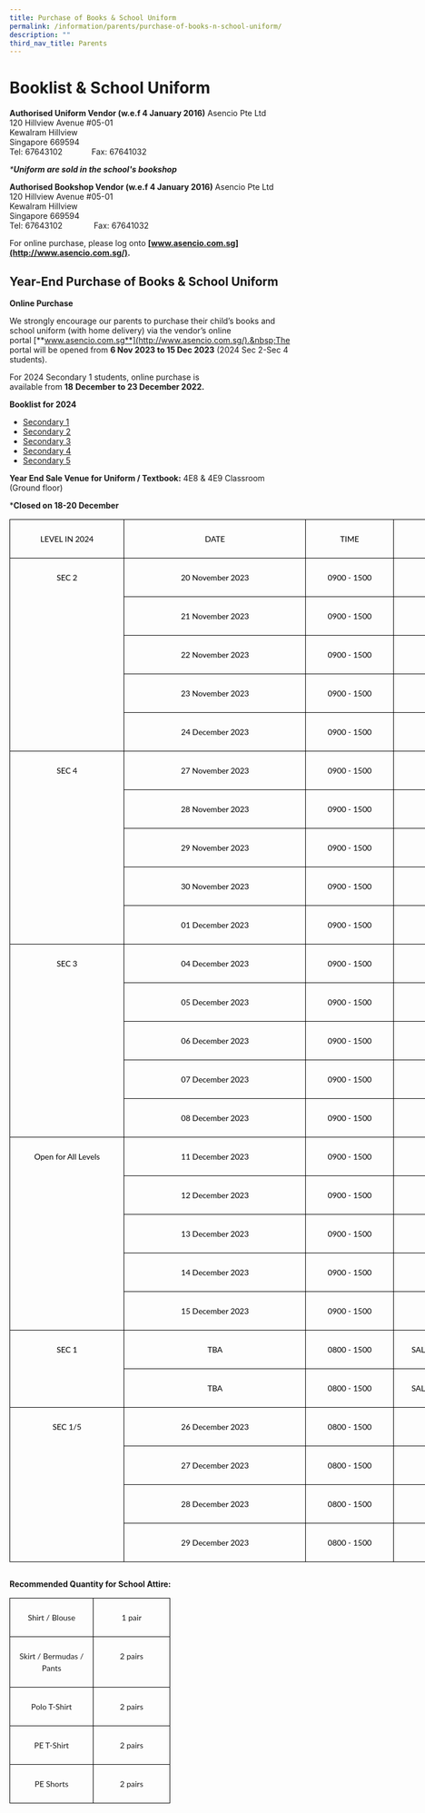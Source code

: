 ```yaml
---
title: Purchase of Books & School Uniform
permalink: /information/parents/purchase-of-books-n-school-uniform/
description: ""
third_nav_title: Parents
---
```

Booklist &amp; School Uniform
=========================

**Authorised Uniform Vendor (w.e.f 4 January 2016)**&nbsp;Asencio Pte Ltd  
120 Hillview Avenue #05-01  
Kewalram Hillview  
Singapore 669594  
Tel: 67643102&nbsp; &nbsp; &nbsp; &nbsp; &nbsp; &nbsp; &nbsp;Fax: 67641032  

_\***Uniform are sold in the school's bookshop**_

  

**Authorised Bookshop Vendor (****w.e.f 4 January 2016****)**&nbsp;Asencio Pte Ltd  
120 Hillview Avenue #05-01  
Kewalram Hillview  
Singapore 669594  
Tel: 67643102&nbsp; &nbsp; &nbsp; &nbsp; &nbsp; &nbsp; &nbsp; Fax: 67641032&nbsp;  
  

For online purchase, please log onto&nbsp;**[www.asencio.com.sg](http://www.asencio.com.sg/).**

  

Year-End Purchase of Books &amp; School Uniform&nbsp;
--------------------------------------------

**Online Purchase**

We strongly encourage our parents to purchase their child’s books and school uniform (with home delivery) via the vendor’s online portal&nbsp;[**www.asencio.com.sg**](http://www.asencio.com.sg/).&nbsp;The portal will be opened from&nbsp;**6 Nov 2023 to 15 Dec 2023**&nbsp;(2024 Sec 2-Sec 4 students).

  
For 2024 Secondary 1 students, online purchase is available&nbsp;from&nbsp;**18**&nbsp;**December**&nbsp;**to&nbsp;23 December 2022.**

  

**Booklist for 2024**


*   [Secondary 1](/files/bartley%20secondary%20school%20booklist%202024_s1.pdf)
*   [Secondary 2](/files/bartley%20secondary%20school%20booklist%202024_s2.pdf)
*   [Secondary 3](/files/bartley%20secondary%20school%20booklist%202024_s3.pdf)
*   [Secondary 4](/files/bartley%20secondary%20school%20booklist%202024_s4.pdf)
*   [Secondary 5](/files/bartley%20secondary%20school%20booklist%202024_s5.pdf)

**Year End Sale Venue for Uniform / Textbook:**&nbsp;4E8 &amp; 4E9 Classroom (Ground floor)

***Closed on 18-20 December**

  
<table class="MsoNormalTable" border="0" cellspacing="0" cellpadding="0" width="803" style="width:602.0pt;border-collapse:collapse;mso-yfti-tbllook:1184;
 mso-padding-alt:0in 0in 0in 0in"><tbody><tr style="mso-yfti-irow:0;mso-yfti-firstrow:yes"><td width="186" nowrap="" valign="top" style="width:139.85pt;border:solid black 1.0pt;
  padding:5.25pt 5.25pt 5.25pt 5.25pt"><p class="MsoNormal" align="center" style="text-align:center;line-height:15.75pt"><span style="font-size:10.5pt;font-family:&quot;Lato&quot;,sans-serif;color:black;mso-ligatures:
  none">LEVEL IN 2024</span><span style="font-size:10.5pt;font-family:Raleway;
  color:black;mso-ligatures:none"></span></p></td><td width="305" nowrap="" valign="top" style="width:228.75pt;border:solid black 1.0pt;
  border-left:none;padding:5.25pt 5.25pt 5.25pt 5.25pt"><p class="MsoNormal" align="center" style="text-align:center;line-height:15.75pt"><span style="font-size:10.5pt;font-family:&quot;Lato&quot;,sans-serif;color:black;mso-ligatures:
  none">DATE</span><span style="font-size:10.5pt;font-family:Raleway;
  color:black;mso-ligatures:none"></span></p></td><td width="140" nowrap="" valign="top" style="width:104.65pt;border:solid black 1.0pt;
  border-left:none;padding:5.25pt 5.25pt 5.25pt 5.25pt"><p class="MsoNormal" align="center" style="text-align:center;line-height:15.75pt"><span style="font-size:10.5pt;font-family:&quot;Lato&quot;,sans-serif;color:black;mso-ligatures:
  none">TIME</span><span style="font-size:10.5pt;font-family:Raleway;
  color:black;mso-ligatures:none"></span></p></td><td width="172" nowrap="" valign="top" style="width:128.75pt;border:solid black 1.0pt;
  border-left:none;padding:5.25pt 5.25pt 5.25pt 5.25pt"><p class="MsoNormal" align="center" style="text-align:center;line-height:15.75pt"><span style="font-size:10.5pt;font-family:Raleway;color:black;mso-ligatures:none">Remarks</span></p></td></tr><tr style="mso-yfti-irow:1"><td width="186" nowrap="" rowspan="5" valign="top" style="width:139.85pt;border:solid black 1.0pt;
  border-top:none;padding:5.25pt 5.25pt 5.25pt 5.25pt"><p class="MsoNormal" align="center" style="text-align:center;line-height:15.75pt"><span style="font-size:10.5pt;font-family:&quot;Lato&quot;,sans-serif;color:black;mso-ligatures:
  none">SEC 2</span><span style="font-size:10.5pt;font-family:Raleway;
  color:black;mso-ligatures:none"></span></p></td><td width="305" nowrap="" valign="top" style="width:228.75pt;border-top:none;
  border-left:none;border-bottom:solid black 1.0pt;border-right:solid black 1.0pt;
  padding:5.25pt 5.25pt 5.25pt 5.25pt"><p class="MsoNormal" align="center" style="text-align:center;line-height:15.75pt"><span style="font-size:10.5pt;font-family:&quot;Lato&quot;,sans-serif;color:black;mso-ligatures:
  none">20 November 2023</span><span style="font-size:10.5pt;font-family:Raleway;
  color:black;mso-ligatures:none"></span></p></td><td width="140" nowrap="" valign="top" style="width:104.65pt;border-top:none;
  border-left:none;border-bottom:solid black 1.0pt;border-right:solid black 1.0pt;
  padding:5.25pt 5.25pt 5.25pt 5.25pt"><p class="MsoNormal" align="center" style="text-align:center;line-height:15.75pt"><span style="font-size:10.5pt;font-family:&quot;Lato&quot;,sans-serif;color:black;mso-ligatures:
  none">0900 - 1500</span><span style="font-size:10.5pt;font-family:Raleway;
  color:black;mso-ligatures:none"></span></p></td><td width="172" nowrap="" valign="top" style="width:128.75pt;border-top:none;
  border-left:none;border-bottom:solid black 1.0pt;border-right:solid black 1.0pt;
  padding:5.25pt 5.25pt 5.25pt 5.25pt"></td></tr><tr style="mso-yfti-irow:2"><td width="305" nowrap="" valign="top" style="width:228.75pt;border-top:none;
  border-left:none;border-bottom:solid black 1.0pt;border-right:solid black 1.0pt;
  padding:5.25pt 5.25pt 5.25pt 5.25pt"><p class="MsoNormal" align="center" style="text-align:center;line-height:15.75pt"><span style="font-size:10.5pt;font-family:&quot;Lato&quot;,sans-serif;color:black;mso-ligatures:
  none">21 November 2023</span><span style="font-size:10.5pt;font-family:Raleway;
  color:black;mso-ligatures:none"></span></p></td><td width="140" nowrap="" valign="top" style="width:104.65pt;border-top:none;
  border-left:none;border-bottom:solid black 1.0pt;border-right:solid black 1.0pt;
  padding:5.25pt 5.25pt 5.25pt 5.25pt"><p class="MsoNormal" align="center" style="text-align:center;line-height:15.75pt"><span style="font-size:10.5pt;font-family:&quot;Lato&quot;,sans-serif;color:black;mso-ligatures:
  none">0900 - 1500</span><span style="font-size:10.5pt;font-family:Raleway;
  color:black;mso-ligatures:none"></span></p></td><td width="172" nowrap="" valign="top" style="width:128.75pt;border-top:none;
  border-left:none;border-bottom:solid black 1.0pt;border-right:solid black 1.0pt;
  padding:5.25pt 5.25pt 5.25pt 5.25pt"></td></tr><tr style="mso-yfti-irow:3"><td width="305" nowrap="" valign="top" style="width:228.75pt;border-top:none;
  border-left:none;border-bottom:solid black 1.0pt;border-right:solid black 1.0pt;
  padding:5.25pt 5.25pt 5.25pt 5.25pt"><p class="MsoNormal" align="center" style="text-align:center;line-height:15.75pt"><span style="font-size:10.5pt;font-family:&quot;Lato&quot;,sans-serif;color:black;mso-ligatures:
  none">22 November 2023</span><span style="font-size:10.5pt;font-family:Raleway;
  color:black;mso-ligatures:none"></span></p></td><td width="140" nowrap="" valign="top" style="width:104.65pt;border-top:none;
  border-left:none;border-bottom:solid black 1.0pt;border-right:solid black 1.0pt;
  padding:5.25pt 5.25pt 5.25pt 5.25pt"><p class="MsoNormal" align="center" style="text-align:center;line-height:15.75pt"><span style="font-size:10.5pt;font-family:&quot;Lato&quot;,sans-serif;color:black;mso-ligatures:
  none">0900 - 1500</span><span style="font-size:10.5pt;font-family:Raleway;
  color:black;mso-ligatures:none"></span></p></td><td width="172" nowrap="" valign="top" style="width:128.75pt;border-top:none;
  border-left:none;border-bottom:solid black 1.0pt;border-right:solid black 1.0pt;
  padding:5.25pt 5.25pt 5.25pt 5.25pt"></td></tr><tr style="mso-yfti-irow:4"><td width="305" nowrap="" valign="top" style="width:228.75pt;border-top:none;
  border-left:none;border-bottom:solid black 1.0pt;border-right:solid black 1.0pt;
  padding:5.25pt 5.25pt 5.25pt 5.25pt"><p class="MsoNormal" align="center" style="text-align:center;line-height:15.75pt"><span style="font-size:10.5pt;font-family:&quot;Lato&quot;,sans-serif;color:black;mso-ligatures:
  none">23 November 2023</span><span style="font-size:10.5pt;font-family:Raleway;
  color:black;mso-ligatures:none"></span></p></td><td width="140" nowrap="" valign="top" style="width:104.65pt;border-top:none;
  border-left:none;border-bottom:solid black 1.0pt;border-right:solid black 1.0pt;
  padding:5.25pt 5.25pt 5.25pt 5.25pt"><p class="MsoNormal" align="center" style="text-align:center;line-height:15.75pt"><span style="font-size:10.5pt;font-family:&quot;Lato&quot;,sans-serif;color:black;mso-ligatures:
  none">0900 - 1500</span><span style="font-size:10.5pt;font-family:Raleway;
  color:black;mso-ligatures:none"></span></p></td><td width="172" nowrap="" valign="top" style="width:128.75pt;border-top:none;
  border-left:none;border-bottom:solid black 1.0pt;border-right:solid black 1.0pt;
  padding:5.25pt 5.25pt 5.25pt 5.25pt"></td></tr><tr style="mso-yfti-irow:5"><td width="305" nowrap="" valign="top" style="width:228.75pt;border-top:none;
  border-left:none;border-bottom:solid black 1.0pt;border-right:solid black 1.0pt;
  padding:5.25pt 5.25pt 5.25pt 5.25pt"><p class="MsoNormal" align="center" style="text-align:center;line-height:15.75pt"><span style="font-size:10.5pt;font-family:&quot;Lato&quot;,sans-serif;color:black;mso-ligatures:
  none">24 December 2023</span></p></td><td width="140" nowrap="" valign="top" style="width:104.65pt;border-top:none;
  border-left:none;border-bottom:solid black 1.0pt;border-right:solid black 1.0pt;
  padding:5.25pt 5.25pt 5.25pt 5.25pt"><p class="MsoNormal" align="center" style="text-align:center;line-height:15.75pt"><span style="font-size:10.5pt;font-family:&quot;Lato&quot;,sans-serif;color:black;mso-ligatures:
  none">0900 - 1500</span></p></td><td width="172" nowrap="" valign="top" style="width:128.75pt;border-top:none;
  border-left:none;border-bottom:solid black 1.0pt;border-right:solid black 1.0pt;
  padding:5.25pt 5.25pt 5.25pt 5.25pt"><p class="MsoNormal" align="center" style="text-align:center;line-height:15.75pt"><span style="font-size:10.5pt;font-family:Raleway;color:black;mso-ligatures:none">&nbsp;</span></p></td></tr><tr style="mso-yfti-irow:6"><td width="186" nowrap="" rowspan="5" valign="top" style="width:139.85pt;border:solid black 1.0pt;
  border-top:none;padding:5.25pt 5.25pt 5.25pt 5.25pt"><p class="MsoNormal" align="center" style="text-align:center;line-height:15.75pt"><span style="font-size:10.5pt;font-family:&quot;Lato&quot;,sans-serif;color:black;mso-ligatures:
  none">SEC 4</span><span style="font-size:10.5pt;font-family:Raleway;
  color:black;mso-ligatures:none"></span></p></td><td width="305" nowrap="" valign="top" style="width:228.75pt;border-top:none;
  border-left:none;border-bottom:solid black 1.0pt;border-right:solid black 1.0pt;
  padding:5.25pt 5.25pt 5.25pt 5.25pt"><p class="MsoNormal" align="center" style="text-align:center;line-height:15.75pt"><span style="font-size:10.5pt;font-family:&quot;Lato&quot;,sans-serif;color:black;mso-ligatures:
  none">27 November 2023</span><span style="font-size:10.5pt;font-family:Raleway;
  color:black;mso-ligatures:none"></span></p></td><td width="140" nowrap="" valign="top" style="width:104.65pt;border-top:none;
  border-left:none;border-bottom:solid black 1.0pt;border-right:solid black 1.0pt;
  padding:5.25pt 5.25pt 5.25pt 5.25pt"><p class="MsoNormal" align="center" style="text-align:center;line-height:15.75pt"><span style="font-size:10.5pt;font-family:&quot;Lato&quot;,sans-serif;color:black;mso-ligatures:
  none">0900 - 1500</span><span style="font-size:10.5pt;font-family:Raleway;
  color:black;mso-ligatures:none"></span></p></td><td width="172" nowrap="" valign="top" style="width:128.75pt;border-top:none;
  border-left:none;border-bottom:solid black 1.0pt;border-right:solid black 1.0pt;
  padding:5.25pt 5.25pt 5.25pt 5.25pt"></td></tr><tr style="mso-yfti-irow:7"><td width="305" nowrap="" valign="top" style="width:228.75pt;border-top:none;
  border-left:none;border-bottom:solid black 1.0pt;border-right:solid black 1.0pt;
  padding:5.25pt 5.25pt 5.25pt 5.25pt"><p class="MsoNormal" align="center" style="text-align:center;line-height:15.75pt"><span style="font-size:10.5pt;font-family:&quot;Lato&quot;,sans-serif;color:black;mso-ligatures:
  none">28 November 2023</span><span style="font-size:10.5pt;font-family:Raleway;
  color:black;mso-ligatures:none"></span></p></td><td width="140" nowrap="" valign="top" style="width:104.65pt;border-top:none;
  border-left:none;border-bottom:solid black 1.0pt;border-right:solid black 1.0pt;
  padding:5.25pt 5.25pt 5.25pt 5.25pt"><p class="MsoNormal" align="center" style="text-align:center;line-height:15.75pt"><span style="font-size:10.5pt;font-family:&quot;Lato&quot;,sans-serif;color:black;mso-ligatures:
  none">0900 - 1500</span><span style="font-size:10.5pt;font-family:Raleway;
  color:black;mso-ligatures:none"></span></p></td><td width="172" nowrap="" valign="top" style="width:128.75pt;border-top:none;
  border-left:none;border-bottom:solid black 1.0pt;border-right:solid black 1.0pt;
  padding:5.25pt 5.25pt 5.25pt 5.25pt"></td></tr><tr style="mso-yfti-irow:8"><td width="305" nowrap="" valign="top" style="width:228.75pt;border-top:none;
  border-left:none;border-bottom:solid black 1.0pt;border-right:solid black 1.0pt;
  padding:5.25pt 5.25pt 5.25pt 5.25pt"><p class="MsoNormal" align="center" style="text-align:center;line-height:15.75pt"><span style="font-size:10.5pt;font-family:&quot;Lato&quot;,sans-serif;color:black;mso-ligatures:
  none">29 November 2023</span><span style="font-size:10.5pt;font-family:Raleway;
  color:black;mso-ligatures:none"></span></p></td><td width="140" nowrap="" valign="top" style="width:104.65pt;border-top:none;
  border-left:none;border-bottom:solid black 1.0pt;border-right:solid black 1.0pt;
  padding:5.25pt 5.25pt 5.25pt 5.25pt"><p class="MsoNormal" align="center" style="text-align:center;line-height:15.75pt"><span style="font-size:10.5pt;font-family:&quot;Lato&quot;,sans-serif;color:black;mso-ligatures:
  none">0900 - 1500</span><span style="font-size:10.5pt;font-family:Raleway;
  color:black;mso-ligatures:none"></span></p></td><td width="172" nowrap="" valign="top" style="width:128.75pt;border-top:none;
  border-left:none;border-bottom:solid black 1.0pt;border-right:solid black 1.0pt;
  padding:5.25pt 5.25pt 5.25pt 5.25pt"></td></tr><tr style="mso-yfti-irow:9"><td width="305" nowrap="" valign="top" style="width:228.75pt;border-top:none;
  border-left:none;border-bottom:solid black 1.0pt;border-right:solid black 1.0pt;
  padding:5.25pt 5.25pt 5.25pt 5.25pt"><p class="MsoNormal" align="center" style="text-align:center;line-height:15.75pt"><span style="font-size:10.5pt;font-family:&quot;Lato&quot;,sans-serif;color:black;mso-ligatures:
  none">30 November 2023</span><span style="font-size:10.5pt;font-family:Raleway;
  color:black;mso-ligatures:none"></span></p></td><td width="140" nowrap="" valign="top" style="width:104.65pt;border-top:none;
  border-left:none;border-bottom:solid black 1.0pt;border-right:solid black 1.0pt;
  padding:5.25pt 5.25pt 5.25pt 5.25pt"><p class="MsoNormal" align="center" style="text-align:center;line-height:15.75pt"><span style="font-size:10.5pt;font-family:&quot;Lato&quot;,sans-serif;color:black;mso-ligatures:
  none">0900 - 1500</span><span style="font-size:10.5pt;font-family:Raleway;
  color:black;mso-ligatures:none"></span></p></td><td width="172" nowrap="" valign="top" style="width:128.75pt;border-top:none;
  border-left:none;border-bottom:solid black 1.0pt;border-right:solid black 1.0pt;
  padding:5.25pt 5.25pt 5.25pt 5.25pt"></td></tr><tr style="mso-yfti-irow:10"><td width="305" nowrap="" valign="top" style="width:228.75pt;border-top:none;
  border-left:none;border-bottom:solid black 1.0pt;border-right:solid black 1.0pt;
  padding:5.25pt 5.25pt 5.25pt 5.25pt"><p class="MsoNormal" align="center" style="text-align:center;line-height:15.75pt"><span style="font-size:10.5pt;font-family:&quot;Lato&quot;,sans-serif;color:black;mso-ligatures:
  none">01 December 2023</span><span style="font-size:10.5pt;font-family:Raleway;
  color:black;mso-ligatures:none"></span></p></td><td width="140" nowrap="" valign="top" style="width:104.65pt;border-top:none;
  border-left:none;border-bottom:solid black 1.0pt;border-right:solid black 1.0pt;
  padding:5.25pt 5.25pt 5.25pt 5.25pt"><p class="MsoNormal" align="center" style="text-align:center;line-height:15.75pt"><span style="font-size:10.5pt;font-family:&quot;Lato&quot;,sans-serif;color:black;mso-ligatures:
  none">0900 - 1500</span><span style="font-size:10.5pt;font-family:Raleway;
  color:black;mso-ligatures:none"></span></p></td><td width="172" nowrap="" valign="top" style="width:128.75pt;border-top:none;
  border-left:none;border-bottom:solid black 1.0pt;border-right:solid black 1.0pt;
  padding:5.25pt 5.25pt 5.25pt 5.25pt"></td></tr><tr style="mso-yfti-irow:11"><td width="186" nowrap="" rowspan="5" valign="top" style="width:139.85pt;border:solid black 1.0pt;
  border-top:none;padding:5.25pt 5.25pt 5.25pt 5.25pt"><p class="MsoNormal" align="center" style="text-align:center;line-height:15.75pt"><span style="font-size:10.5pt;font-family:&quot;Lato&quot;,sans-serif;color:black;mso-ligatures:
  none">SEC 3</span><span style="font-size:10.5pt;font-family:Raleway;
  color:black;mso-ligatures:none"></span></p></td><td width="305" nowrap="" valign="top" style="width:228.75pt;border-top:none;
  border-left:none;border-bottom:solid black 1.0pt;border-right:solid black 1.0pt;
  padding:5.25pt 5.25pt 5.25pt 5.25pt"><p class="MsoNormal" align="center" style="text-align:center;line-height:15.75pt"><span style="font-size:10.5pt;font-family:&quot;Lato&quot;,sans-serif;color:black;mso-ligatures:
  none">04 December 2023</span><span style="font-size:10.5pt;font-family:Raleway;
  color:black;mso-ligatures:none"></span></p></td><td width="140" nowrap="" valign="top" style="width:104.65pt;border-top:none;
  border-left:none;border-bottom:solid black 1.0pt;border-right:solid black 1.0pt;
  padding:5.25pt 5.25pt 5.25pt 5.25pt"><p class="MsoNormal" align="center" style="text-align:center;line-height:15.75pt"><span style="font-size:10.5pt;font-family:&quot;Lato&quot;,sans-serif;color:black;mso-ligatures:
  none">0900 - 1500</span><span style="font-size:10.5pt;font-family:Raleway;
  color:black;mso-ligatures:none"></span></p></td><td width="172" nowrap="" valign="top" style="width:128.75pt;border-top:none;
  border-left:none;border-bottom:solid black 1.0pt;border-right:solid black 1.0pt;
  padding:5.25pt 5.25pt 5.25pt 5.25pt"></td></tr><tr style="mso-yfti-irow:12"><td width="305" nowrap="" valign="top" style="width:228.75pt;border-top:none;
  border-left:none;border-bottom:solid black 1.0pt;border-right:solid black 1.0pt;
  padding:5.25pt 5.25pt 5.25pt 5.25pt"><p class="MsoNormal" align="center" style="text-align:center;line-height:15.75pt"><span style="font-size:10.5pt;font-family:&quot;Lato&quot;,sans-serif;color:black;mso-ligatures:
  none">05 December 2023</span><span style="font-size:10.5pt;font-family:Raleway;
  color:black;mso-ligatures:none"></span></p></td><td width="140" nowrap="" valign="top" style="width:104.65pt;border-top:none;
  border-left:none;border-bottom:solid black 1.0pt;border-right:solid black 1.0pt;
  padding:5.25pt 5.25pt 5.25pt 5.25pt"><p class="MsoNormal" align="center" style="text-align:center;line-height:15.75pt"><span style="font-size:10.5pt;font-family:&quot;Lato&quot;,sans-serif;color:black;mso-ligatures:
  none">0900 - 1500</span><span style="font-size:10.5pt;font-family:Raleway;
  color:black;mso-ligatures:none"></span></p></td><td width="172" nowrap="" valign="top" style="width:128.75pt;border-top:none;
  border-left:none;border-bottom:solid black 1.0pt;border-right:solid black 1.0pt;
  padding:5.25pt 5.25pt 5.25pt 5.25pt"></td></tr><tr style="mso-yfti-irow:13"><td width="305" nowrap="" valign="top" style="width:228.75pt;border-top:none;
  border-left:none;border-bottom:solid black 1.0pt;border-right:solid black 1.0pt;
  padding:5.25pt 5.25pt 5.25pt 5.25pt"><p class="MsoNormal" align="center" style="text-align:center;line-height:15.75pt"><span style="font-size:10.5pt;font-family:&quot;Lato&quot;,sans-serif;color:black;mso-ligatures:
  none">06 December 2023</span><span style="font-size:10.5pt;font-family:Raleway;
  color:black;mso-ligatures:none"></span></p></td><td width="140" nowrap="" valign="top" style="width:104.65pt;border-top:none;
  border-left:none;border-bottom:solid black 1.0pt;border-right:solid black 1.0pt;
  padding:5.25pt 5.25pt 5.25pt 5.25pt"><p class="MsoNormal" align="center" style="text-align:center;line-height:15.75pt"><span style="font-size:10.5pt;font-family:&quot;Lato&quot;,sans-serif;color:black;mso-ligatures:
  none">0900 - 1500</span><span style="font-size:10.5pt;font-family:Raleway;
  color:black;mso-ligatures:none"></span></p></td><td width="172" nowrap="" valign="top" style="width:128.75pt;border-top:none;
  border-left:none;border-bottom:solid black 1.0pt;border-right:solid black 1.0pt;
  padding:5.25pt 5.25pt 5.25pt 5.25pt"></td></tr><tr style="mso-yfti-irow:14"><td width="305" nowrap="" valign="top" style="width:228.75pt;border-top:none;
  border-left:none;border-bottom:solid black 1.0pt;border-right:solid black 1.0pt;
  padding:5.25pt 5.25pt 5.25pt 5.25pt"><p class="MsoNormal" align="center" style="text-align:center;line-height:15.75pt"><span style="font-size:10.5pt;font-family:&quot;Lato&quot;,sans-serif;color:black;mso-ligatures:
  none">07 December 2023</span><span style="font-size:10.5pt;font-family:Raleway;
  color:black;mso-ligatures:none"></span></p></td><td width="140" nowrap="" valign="top" style="width:104.65pt;border-top:none;
  border-left:none;border-bottom:solid black 1.0pt;border-right:solid black 1.0pt;
  padding:5.25pt 5.25pt 5.25pt 5.25pt"><p class="MsoNormal" align="center" style="text-align:center;line-height:15.75pt"><span style="font-size:10.5pt;font-family:&quot;Lato&quot;,sans-serif;color:black;mso-ligatures:
  none">0900 - 1500</span><span style="font-size:10.5pt;font-family:Raleway;
  color:black;mso-ligatures:none"></span></p></td><td width="172" nowrap="" valign="top" style="width:128.75pt;border-top:none;
  border-left:none;border-bottom:solid black 1.0pt;border-right:solid black 1.0pt;
  padding:5.25pt 5.25pt 5.25pt 5.25pt"></td></tr><tr style="mso-yfti-irow:15"><td width="305" nowrap="" valign="top" style="width:228.75pt;border-top:none;
  border-left:none;border-bottom:solid black 1.0pt;border-right:solid black 1.0pt;
  padding:5.25pt 5.25pt 5.25pt 5.25pt"><p class="MsoNormal" align="center" style="text-align:center;line-height:15.75pt"><span style="font-size:10.5pt;font-family:&quot;Lato&quot;,sans-serif;color:black;mso-ligatures:
  none">08 December 2023</span><span style="font-size:10.5pt;font-family:Raleway;
  color:black;mso-ligatures:none"></span></p></td><td width="140" nowrap="" valign="top" style="width:104.65pt;border-top:none;
  border-left:none;border-bottom:solid black 1.0pt;border-right:solid black 1.0pt;
  padding:5.25pt 5.25pt 5.25pt 5.25pt"><p class="MsoNormal" align="center" style="text-align:center;line-height:15.75pt"><span style="font-size:10.5pt;font-family:&quot;Lato&quot;,sans-serif;color:black;mso-ligatures:
  none">0900 - 1500</span><span style="font-size:10.5pt;font-family:Raleway;
  color:black;mso-ligatures:none"></span></p></td><td width="172" nowrap="" valign="top" style="width:128.75pt;border-top:none;
  border-left:none;border-bottom:solid black 1.0pt;border-right:solid black 1.0pt;
  padding:5.25pt 5.25pt 5.25pt 5.25pt"></td></tr><tr style="mso-yfti-irow:16"><td width="186" nowrap="" rowspan="5" valign="top" style="width:139.85pt;border:solid black 1.0pt;
  border-top:none;padding:5.25pt 5.25pt 5.25pt 5.25pt"><p class="MsoNormal" align="center" style="text-align:center;line-height:15.75pt"><span style="font-size:10.5pt;font-family:&quot;Lato&quot;,sans-serif;color:black;mso-ligatures:
  none">Open for All Levels</span><span style="font-size:10.5pt;font-family:
  Raleway;color:black;mso-ligatures:none"></span></p></td><td width="305" nowrap="" valign="top" style="width:228.75pt;border-top:none;
  border-left:none;border-bottom:solid black 1.0pt;border-right:solid black 1.0pt;
  padding:5.25pt 5.25pt 5.25pt 5.25pt"><p class="MsoNormal" align="center" style="text-align:center;line-height:15.75pt"><span style="font-size:10.5pt;font-family:&quot;Lato&quot;,sans-serif;color:black;mso-ligatures:
  none">11 December 2023</span><span style="font-size:10.5pt;font-family:Raleway;
  color:black;mso-ligatures:none"></span></p></td><td width="140" nowrap="" valign="top" style="width:104.65pt;border-top:none;
  border-left:none;border-bottom:solid black 1.0pt;border-right:solid black 1.0pt;
  padding:5.25pt 5.25pt 5.25pt 5.25pt"><p class="MsoNormal" align="center" style="text-align:center;line-height:15.75pt"><span style="font-size:10.5pt;font-family:&quot;Lato&quot;,sans-serif;color:black;mso-ligatures:
  none">0900 - 1500</span><span style="font-size:10.5pt;font-family:Raleway;
  color:black;mso-ligatures:none"></span></p></td><td width="172" nowrap="" valign="top" style="width:128.75pt;border-top:none;
  border-left:none;border-bottom:solid black 1.0pt;border-right:solid black 1.0pt;
  padding:5.25pt 5.25pt 5.25pt 5.25pt"></td></tr><tr style="mso-yfti-irow:17"><td width="305" nowrap="" valign="top" style="width:228.75pt;border-top:none;
  border-left:none;border-bottom:solid black 1.0pt;border-right:solid black 1.0pt;
  padding:5.25pt 5.25pt 5.25pt 5.25pt"><p class="MsoNormal" align="center" style="text-align:center;line-height:15.75pt"><span style="font-size:10.5pt;font-family:&quot;Lato&quot;,sans-serif;color:black;mso-ligatures:
  none">12 December 2023</span><span style="font-size:10.5pt;font-family:Raleway;
  color:black;mso-ligatures:none"></span></p></td><td width="140" nowrap="" valign="top" style="width:104.65pt;border-top:none;
  border-left:none;border-bottom:solid black 1.0pt;border-right:solid black 1.0pt;
  padding:5.25pt 5.25pt 5.25pt 5.25pt"><p class="MsoNormal" align="center" style="text-align:center;line-height:15.75pt"><span style="font-size:10.5pt;font-family:&quot;Lato&quot;,sans-serif;color:black;mso-ligatures:
  none">0900 - 1500</span><span style="font-size:10.5pt;font-family:Raleway;
  color:black;mso-ligatures:none"></span></p></td><td width="172" nowrap="" valign="top" style="width:128.75pt;border-top:none;
  border-left:none;border-bottom:solid black 1.0pt;border-right:solid black 1.0pt;
  padding:5.25pt 5.25pt 5.25pt 5.25pt"></td></tr><tr style="mso-yfti-irow:18"><td width="305" nowrap="" valign="top" style="width:228.75pt;border-top:none;
  border-left:none;border-bottom:solid black 1.0pt;border-right:solid black 1.0pt;
  padding:5.25pt 5.25pt 5.25pt 5.25pt"><p class="MsoNormal" align="center" style="text-align:center;line-height:15.75pt"><span style="font-size:10.5pt;font-family:&quot;Lato&quot;,sans-serif;color:black;mso-ligatures:
  none">13 December 2023</span><span style="font-size:10.5pt;font-family:Raleway;
  color:black;mso-ligatures:none"></span></p></td><td width="140" nowrap="" valign="top" style="width:104.65pt;border-top:none;
  border-left:none;border-bottom:solid black 1.0pt;border-right:solid black 1.0pt;
  padding:5.25pt 5.25pt 5.25pt 5.25pt"><p class="MsoNormal" align="center" style="text-align:center;line-height:15.75pt"><span style="font-size:10.5pt;font-family:&quot;Lato&quot;,sans-serif;color:black;mso-ligatures:
  none">0900 - 1500</span><span style="font-size:10.5pt;font-family:Raleway;
  color:black;mso-ligatures:none"></span></p></td><td width="172" nowrap="" valign="top" style="width:128.75pt;border-top:none;
  border-left:none;border-bottom:solid black 1.0pt;border-right:solid black 1.0pt;
  padding:5.25pt 5.25pt 5.25pt 5.25pt"></td></tr><tr style="mso-yfti-irow:19"><td width="305" nowrap="" valign="top" style="width:228.75pt;border-top:none;
  border-left:none;border-bottom:solid black 1.0pt;border-right:solid black 1.0pt;
  padding:5.25pt 5.25pt 5.25pt 5.25pt"><p class="MsoNormal" align="center" style="text-align:center;line-height:15.75pt"><span style="font-size:10.5pt;font-family:&quot;Lato&quot;,sans-serif;color:black;mso-ligatures:
  none">14 December 2023</span><span style="font-size:10.5pt;font-family:Raleway;
  color:black;mso-ligatures:none"></span></p></td><td width="140" nowrap="" valign="top" style="width:104.65pt;border-top:none;
  border-left:none;border-bottom:solid black 1.0pt;border-right:solid black 1.0pt;
  padding:5.25pt 5.25pt 5.25pt 5.25pt"><p class="MsoNormal" align="center" style="text-align:center;line-height:15.75pt"><span style="font-size:10.5pt;font-family:&quot;Lato&quot;,sans-serif;color:black;mso-ligatures:
  none">0900 - 1500</span><span style="font-size:10.5pt;font-family:Raleway;
  color:black;mso-ligatures:none"></span></p></td><td width="172" nowrap="" valign="top" style="width:128.75pt;border-top:none;
  border-left:none;border-bottom:solid black 1.0pt;border-right:solid black 1.0pt;
  padding:5.25pt 5.25pt 5.25pt 5.25pt"></td></tr><tr style="mso-yfti-irow:20"><td width="305" nowrap="" valign="top" style="width:228.75pt;border-top:none;
  border-left:none;border-bottom:solid black 1.0pt;border-right:solid black 1.0pt;
  padding:5.25pt 5.25pt 5.25pt 5.25pt"><p class="MsoNormal" align="center" style="text-align:center;line-height:15.75pt"><span style="font-size:10.5pt;font-family:&quot;Lato&quot;,sans-serif;color:black;mso-ligatures:
  none">15 December 2023</span><span style="font-size:10.5pt;font-family:Raleway;
  color:black;mso-ligatures:none"></span></p></td><td width="140" nowrap="" valign="top" style="width:104.65pt;border-top:none;
  border-left:none;border-bottom:solid black 1.0pt;border-right:solid black 1.0pt;
  padding:5.25pt 5.25pt 5.25pt 5.25pt"><p class="MsoNormal" align="center" style="text-align:center;line-height:15.75pt"><span style="font-size:10.5pt;font-family:&quot;Lato&quot;,sans-serif;color:black;mso-ligatures:
  none">0900 - 1500</span><span style="font-size:10.5pt;font-family:Raleway;
  color:black;mso-ligatures:none"></span></p></td><td width="172" nowrap="" valign="top" style="width:128.75pt;border-top:none;
  border-left:none;border-bottom:solid black 1.0pt;border-right:solid black 1.0pt;
  padding:5.25pt 5.25pt 5.25pt 5.25pt"></td></tr><tr style="mso-yfti-irow:21"><td width="186" nowrap="" rowspan="2" valign="top" style="width:139.85pt;border:solid black 1.0pt;
  border-top:none;padding:5.25pt 5.25pt 5.25pt 5.25pt"><p class="MsoNormal" align="center" style="text-align:center;line-height:15.75pt"><span style="font-size:10.5pt;font-family:&quot;Lato&quot;,sans-serif;color:black;mso-ligatures:
  none">SEC 1</span><span style="font-size:10.5pt;font-family:Raleway;
  color:black;mso-ligatures:none"></span></p></td><td width="305" nowrap="" valign="top" style="width:228.75pt;border-top:none;
  border-left:none;border-bottom:solid black 1.0pt;border-right:solid black 1.0pt;
  padding:5.25pt 5.25pt 5.25pt 5.25pt"><p class="MsoNormal" align="center" style="text-align:center;line-height:15.75pt"><span style="font-size:10.5pt;font-family:&quot;Lato&quot;,sans-serif;color:black;mso-ligatures:
  none">TBA</span><span style="font-size:10.5pt;font-family:Raleway;color:black;
  mso-ligatures:none"></span></p></td><td width="140" nowrap="" valign="top" style="width:104.65pt;border-top:none;
  border-left:none;border-bottom:solid black 1.0pt;border-right:solid black 1.0pt;
  padding:5.25pt 5.25pt 5.25pt 5.25pt"><p class="MsoNormal" align="center" style="text-align:center;line-height:15.75pt"><span style="font-size:10.5pt;font-family:&quot;Lato&quot;,sans-serif;color:black;mso-ligatures:
  none">0800 - 1500</span><span style="font-size:10.5pt;font-family:Raleway;
  color:black;mso-ligatures:none"></span></p></td><td width="172" nowrap="" valign="top" style="width:128.75pt;border-top:none;
  border-left:none;border-bottom:solid black 1.0pt;border-right:solid black 1.0pt;
  padding:5.25pt 5.25pt 5.25pt 5.25pt"><p class="MsoNormal" align="center" style="text-align:center;line-height:15.75pt"><span style="font-size:10.5pt;font-family:&quot;Lato&quot;,sans-serif;color:black;mso-ligatures:
  none">SALES @ CANTEEN</span><span style="font-size:10.5pt;font-family:Raleway;
  color:black;mso-ligatures:none"></span></p></td></tr><tr style="mso-yfti-irow:22"><td width="305" nowrap="" valign="top" style="width:228.75pt;border-top:none;
  border-left:none;border-bottom:solid black 1.0pt;border-right:solid black 1.0pt;
  padding:5.25pt 5.25pt 5.25pt 5.25pt"><p class="MsoNormal" align="center" style="text-align:center;line-height:15.75pt"><span style="font-size:10.5pt;font-family:&quot;Lato&quot;,sans-serif;color:black;mso-ligatures:
  none">TBA</span><span style="font-size:10.5pt;font-family:Raleway;color:black;
  mso-ligatures:none"></span></p></td><td width="140" nowrap="" valign="top" style="width:104.65pt;border-top:none;
  border-left:none;border-bottom:solid black 1.0pt;border-right:solid black 1.0pt;
  padding:5.25pt 5.25pt 5.25pt 5.25pt"><p class="MsoNormal" align="center" style="text-align:center;line-height:15.75pt"><span style="font-size:10.5pt;font-family:&quot;Lato&quot;,sans-serif;color:black;mso-ligatures:
  none">0800 - 1500</span><span style="font-size:10.5pt;font-family:Raleway;
  color:black;mso-ligatures:none"></span></p></td><td width="172" nowrap="" valign="top" style="width:128.75pt;border-top:none;
  border-left:none;border-bottom:solid black 1.0pt;border-right:solid black 1.0pt;
  padding:5.25pt 5.25pt 5.25pt 5.25pt"><p class="MsoNormal" align="center" style="text-align:center;line-height:15.75pt"><span style="font-size:10.5pt;font-family:&quot;Lato&quot;,sans-serif;color:black;mso-ligatures:
  none">SALES @ CANTEEN</span><span style="font-size:10.5pt;font-family:Raleway;
  color:black;mso-ligatures:none"></span></p></td></tr><tr style="mso-yfti-irow:23"><td width="186" nowrap="" rowspan="4" valign="top" style="width:139.85pt;border:solid black 1.0pt;
  border-top:none;padding:5.25pt 5.25pt 5.25pt 5.25pt"><p class="MsoNormal" align="center" style="text-align:center;line-height:15.75pt"><span style="font-size:10.5pt;font-family:&quot;Lato&quot;,sans-serif;color:black;mso-ligatures:
  none">SEC 1/5</span><span style="font-size:10.5pt;font-family:Raleway;
  color:black;mso-ligatures:none"></span></p></td><td width="305" nowrap="" valign="top" style="width:228.75pt;border-top:none;
  border-left:none;border-bottom:solid black 1.0pt;border-right:solid black 1.0pt;
  padding:5.25pt 5.25pt 5.25pt 5.25pt"><p class="MsoNormal" align="center" style="text-align:center;line-height:15.75pt"><span style="font-size:10.5pt;font-family:&quot;Lato&quot;,sans-serif;color:black;mso-ligatures:
  none">26 December 2023</span><span style="font-size:10.5pt;font-family:Raleway;
  color:black;mso-ligatures:none"></span></p></td><td width="140" nowrap="" valign="top" style="width:104.65pt;border-top:none;
  border-left:none;border-bottom:solid black 1.0pt;border-right:solid black 1.0pt;
  padding:5.25pt 5.25pt 5.25pt 5.25pt"><p class="MsoNormal" align="center" style="text-align:center;line-height:15.75pt"><span style="font-size:10.5pt;font-family:&quot;Lato&quot;,sans-serif;color:black;mso-ligatures:
  none">0800 - 1500</span><span style="font-size:10.5pt;font-family:Raleway;
  color:black;mso-ligatures:none"></span></p></td><td width="172" nowrap="" valign="top" style="width:128.75pt;border-top:none;
  border-left:none;border-bottom:solid black 1.0pt;border-right:solid black 1.0pt;
  padding:5.25pt 5.25pt 5.25pt 5.25pt"></td></tr><tr style="mso-yfti-irow:24"><td width="305" nowrap="" valign="top" style="width:228.75pt;border-top:none;
  border-left:none;border-bottom:solid black 1.0pt;border-right:solid black 1.0pt;
  padding:5.25pt 5.25pt 5.25pt 5.25pt"><p class="MsoNormal" align="center" style="text-align:center;line-height:15.75pt"><span style="font-size:10.5pt;font-family:&quot;Lato&quot;,sans-serif;color:black;mso-ligatures:
  none">27 December 2023</span><span style="font-size:10.5pt;font-family:Raleway;
  color:black;mso-ligatures:none"></span></p></td><td width="140" nowrap="" valign="top" style="width:104.65pt;border-top:none;
  border-left:none;border-bottom:solid black 1.0pt;border-right:solid black 1.0pt;
  padding:5.25pt 5.25pt 5.25pt 5.25pt"><p class="MsoNormal" align="center" style="text-align:center;line-height:15.75pt"><span style="font-size:10.5pt;font-family:&quot;Lato&quot;,sans-serif;color:black;mso-ligatures:
  none">0800 - 1500</span><span style="font-size:10.5pt;font-family:Raleway;
  color:black;mso-ligatures:none"></span></p></td><td width="172" nowrap="" valign="top" style="width:128.75pt;border-top:none;
  border-left:none;border-bottom:solid black 1.0pt;border-right:solid black 1.0pt;
  padding:5.25pt 5.25pt 5.25pt 5.25pt"></td></tr><tr style="mso-yfti-irow:25"><td width="305" nowrap="" valign="top" style="width:228.75pt;border-top:none;
  border-left:none;border-bottom:solid black 1.0pt;border-right:solid black 1.0pt;
  padding:5.25pt 5.25pt 5.25pt 5.25pt"><p class="MsoNormal" align="center" style="text-align:center;line-height:15.75pt"><span style="font-size:10.5pt;font-family:&quot;Lato&quot;,sans-serif;color:black;mso-ligatures:
  none">28 December 2023</span><span style="font-size:10.5pt;font-family:Raleway;
  color:black;mso-ligatures:none"></span></p></td><td width="140" nowrap="" valign="top" style="width:104.65pt;border-top:none;
  border-left:none;border-bottom:solid black 1.0pt;border-right:solid black 1.0pt;
  padding:5.25pt 5.25pt 5.25pt 5.25pt"><p class="MsoNormal" align="center" style="text-align:center;line-height:15.75pt"><span style="font-size:10.5pt;font-family:&quot;Lato&quot;,sans-serif;color:black;mso-ligatures:
  none">0800 - 1500</span><span style="font-size:10.5pt;font-family:Raleway;
  color:black;mso-ligatures:none"></span></p></td><td width="172" nowrap="" valign="top" style="width:128.75pt;border-top:none;
  border-left:none;border-bottom:solid black 1.0pt;border-right:solid black 1.0pt;
  padding:5.25pt 5.25pt 5.25pt 5.25pt"></td></tr><tr style="mso-yfti-irow:26;mso-yfti-lastrow:yes"><td width="305" nowrap="" valign="top" style="width:228.75pt;border-top:none;
  border-left:none;border-bottom:solid black 1.0pt;border-right:solid black 1.0pt;
  padding:5.25pt 5.25pt 5.25pt 5.25pt"><p class="MsoNormal" align="center" style="text-align:center;line-height:15.75pt"><span style="font-size:10.5pt;font-family:&quot;Lato&quot;,sans-serif;color:black;mso-ligatures:
  none">29 December 2023</span><span style="font-size:10.5pt;font-family:Raleway;
  color:black;mso-ligatures:none"></span></p></td><td width="140" nowrap="" valign="top" style="width:104.65pt;border-top:none;
  border-left:none;border-bottom:solid black 1.0pt;border-right:solid black 1.0pt;
  padding:5.25pt 5.25pt 5.25pt 5.25pt"><p class="MsoNormal" align="center" style="text-align:center;line-height:15.75pt"><span style="font-size:10.5pt;font-family:&quot;Lato&quot;,sans-serif;color:black;mso-ligatures:
  none">0800 - 1500</span><span style="font-size:10.5pt;font-family:Raleway;
  color:black;mso-ligatures:none"></span></p></td><td style="border-top:none;border-left:none;border-bottom:solid black 1.0pt;
  border-right:solid black 1.0pt;padding:0in 0in 0in 0in"></td></tr></tbody></table>

```

```
**Recommended Quantity for School Attire:**
<table class="MsoNormalTable" border="0" cellspacing="0" cellpadding="0" width="803" style="width:602.0pt;border-collapse:collapse;mso-yfti-tbllook:1184;
 mso-padding-alt:0in 0in 0in 0in"><tbody><tr style="mso-yfti-irow:0;mso-yfti-firstrow:yes"><td width="132" valign="top" style="width:99.0pt;border:solid black 1.0pt;
  padding:5.25pt 5.25pt 5.25pt 5.25pt"><p class="MsoNormal" align="center" style="text-align:center;line-height:15.75pt"><span lang="EN-SG" style="font-size:10.5pt;font-family:&quot;Lato&quot;,sans-serif;mso-ligatures:
  none;mso-ansi-language:EN-SG">Shirt / Blouse</span><span style="font-size:
  10.5pt;font-family:Raleway;mso-ligatures:none"></span></p></td><td width="120" valign="top" style="width:1.25in;border:solid black 1.0pt;
  border-left:none;padding:5.25pt 5.25pt 5.25pt 5.25pt"><p class="MsoNormal" align="center" style="text-align:center;line-height:15.75pt"><span lang="EN-SG" style="font-size:10.5pt;font-family:&quot;Lato&quot;,sans-serif;mso-ligatures:
  none;mso-ansi-language:EN-SG">1 pair</span><span style="font-size:10.5pt;
  font-family:Raleway;mso-ligatures:none"></span></p></td></tr><tr style="mso-yfti-irow:1"><td width="132" valign="top" style="width:99.0pt;border:solid black 1.0pt;
  border-top:none;padding:5.25pt 5.25pt 5.25pt 5.25pt"><p class="MsoNormal" align="center" style="text-align:center;line-height:15.75pt"><span lang="EN-SG" style="font-size:10.5pt;font-family:&quot;Lato&quot;,sans-serif;mso-ligatures:
  none;mso-ansi-language:EN-SG">Skirt / Bermudas / Pants</span><span style="font-size:10.5pt;font-family:Raleway;mso-ligatures:none"></span></p></td><td width="120" valign="top" style="width:1.25in;border-top:none;border-left:
  none;border-bottom:solid black 1.0pt;border-right:solid black 1.0pt;
  padding:5.25pt 5.25pt 5.25pt 5.25pt"><p class="MsoNormal" align="center" style="text-align:center;line-height:15.75pt"><span lang="EN-SG" style="font-size:10.5pt;font-family:&quot;Lato&quot;,sans-serif;mso-ligatures:
  none;mso-ansi-language:EN-SG">2 pairs</span><span style="font-size:10.5pt;
  font-family:Raleway;mso-ligatures:none"></span></p></td></tr><tr style="mso-yfti-irow:2"><td width="132" valign="top" style="width:99.0pt;border:solid black 1.0pt;
  border-top:none;padding:5.25pt 5.25pt 5.25pt 5.25pt"><p class="MsoNormal" align="center" style="text-align:center;line-height:15.75pt"><span lang="EN-SG" style="font-size:10.5pt;font-family:&quot;Lato&quot;,sans-serif;mso-ligatures:
  none;mso-ansi-language:EN-SG">Polo T-Shirt</span><span style="font-size:10.5pt;
  font-family:Raleway;mso-ligatures:none"></span></p></td><td width="120" valign="top" style="width:1.25in;border-top:none;border-left:
  none;border-bottom:solid black 1.0pt;border-right:solid black 1.0pt;
  padding:5.25pt 5.25pt 5.25pt 5.25pt"><p class="MsoNormal" align="center" style="text-align:center;line-height:15.75pt"><span lang="EN-SG" style="font-size:10.5pt;font-family:&quot;Lato&quot;,sans-serif;mso-ligatures:
  none;mso-ansi-language:EN-SG">2 pairs</span><span style="font-size:10.5pt;
  font-family:Raleway;mso-ligatures:none"></span></p></td></tr><tr style="mso-yfti-irow:3"><td width="132" valign="top" style="width:99.0pt;border:solid black 1.0pt;
  border-top:none;padding:5.25pt 5.25pt 5.25pt 5.25pt"><p class="MsoNormal" align="center" style="text-align:center;line-height:15.75pt"><span lang="EN-SG" style="font-size:10.5pt;font-family:&quot;Lato&quot;,sans-serif;mso-ligatures:
  none;mso-ansi-language:EN-SG">PE T-Shirt</span><span style="font-size:10.5pt;
  font-family:Raleway;mso-ligatures:none"></span></p></td><td width="120" valign="top" style="width:1.25in;border-top:none;border-left:
  none;border-bottom:solid black 1.0pt;border-right:solid black 1.0pt;
  padding:5.25pt 5.25pt 5.25pt 5.25pt"><p class="MsoNormal" align="center" style="text-align:center;line-height:15.75pt"><span lang="EN-SG" style="font-size:10.5pt;font-family:&quot;Lato&quot;,sans-serif;mso-ligatures:
  none;mso-ansi-language:EN-SG">2 pairs</span><span style="font-size:10.5pt;
  font-family:Raleway;mso-ligatures:none"></span></p></td></tr><tr style="mso-yfti-irow:4;mso-yfti-lastrow:yes"><td width="132" valign="top" style="width:99.0pt;border:solid black 1.0pt;
  border-top:none;padding:5.25pt 5.25pt 5.25pt 5.25pt"><p class="MsoNormal" align="center" style="text-align:center;line-height:15.75pt"><span lang="EN-SG" style="font-size:10.5pt;font-family:&quot;Lato&quot;,sans-serif;mso-ligatures:
  none;mso-ansi-language:EN-SG">PE Shorts</span><span style="font-size:10.5pt;
  font-family:Raleway;mso-ligatures:none"></span></p></td><td width="120" valign="top" style="width:1.25in;border-top:none;border-left:
  none;border-bottom:solid black 1.0pt;border-right:solid black 1.0pt;
  padding:5.25pt 5.25pt 5.25pt 5.25pt"><p class="MsoNormal" align="center" style="text-align:center;line-height:15.75pt"><span lang="EN-SG" style="font-size:10.5pt;font-family:&quot;Lato&quot;,sans-serif;mso-ligatures:
  none;mso-ansi-language:EN-SG">2 pairs</span><span style="font-size:10.5pt;
  font-family:Raleway;mso-ligatures:none"></span></p></td></tr></tbody></table>